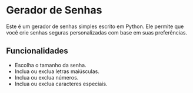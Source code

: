 # Gerador de Senhas

Este é um gerador de senhas simples escrito em Python. Ele permite que você crie senhas seguras personalizadas com base em suas preferências.

## Funcionalidades
- Escolha o tamanho da senha.
- Inclua ou exclua letras maiúsculas.
- Inclua ou exclua números.
- Inclua ou exclua caracteres especiais.
